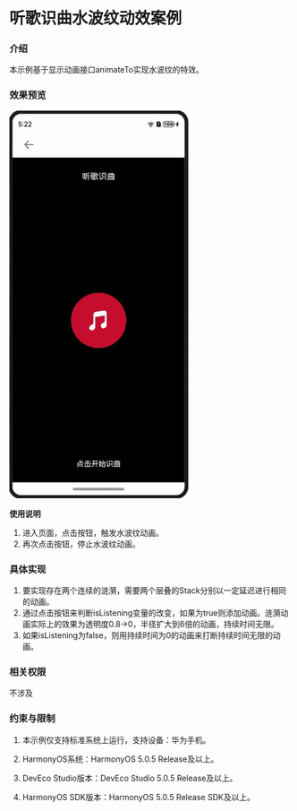 # 听歌识曲水波纹动效案例

### 介绍

本示例基于显示动画接口animateTo实现水波纹的特效。

### 效果预览

![](../../../../../../screenshots/device/WaterRipples.gif)

**使用说明**

1. 进入页面，点击按钮，触发水波纹动画。 
2. 再次点击按钮，停止水波纹动画。

### 具体实现

1. 要实现存在两个连续的涟漪，需要两个层叠的Stack分别以一定延迟进行相同的动画。
2. 通过点击按钮来判断isListening变量的改变，如果为true则添加动画。涟漪动画实际上的效果为透明度0.8->0，半径扩大到6倍的动画，持续时间无限。
3. 如果isListening为false，则用持续时间为0的动画来打断持续时间无限的动画。

### 相关权限

不涉及

### 约束与限制

1. 本示例仅支持标准系统上运行，支持设备：华为手机。

2. HarmonyOS系统：HarmonyOS 5.0.5 Release及以上。

3. DevEco Studio版本：DevEco Studio 5.0.5 Release及以上。

4. HarmonyOS SDK版本：HarmonyOS 5.0.5 Release SDK及以上。